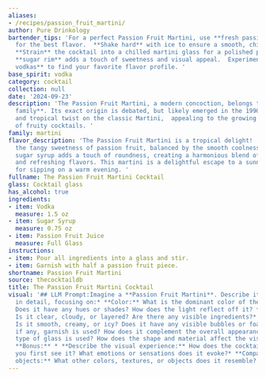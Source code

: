 ```yaml
---
aliases:
- /recipes/passion_fruit_martini/
author: Pure Drinkology
bartender_tips: 'For a perfect Passion Fruit Martini, use **fresh passion fruit juice**
  for the best flavor.  **Shake hard** with ice to ensure a smooth, chilled texture.
  **Strain** the cocktail into a chilled martini glass for a polished presentation.  A
  **sugar rim** adds a touch of sweetness and visual appeal.  Experiment with **different
  vodkas** to find your favorite flavor profile. '
base_spirit: vodka
category: cocktail
collection: null
date: '2024-09-23'
description: 'The Passion Fruit Martini, a modern concoction, belongs to the **Martini
  family**. Its exact origin is debated, but likely emerged in the 1990s as a sweet
  and tropical twist on the classic Martini,  appealing to the growing popularity
  of fruity cocktails. '
family: martini
flavor_description: 'The Passion Fruit Martini is a tropical delight!  It bursts with
  the tangy sweetness of passion fruit, balanced by the smooth coolness of vodka.  The
  sugar syrup adds a touch of roundness, creating a harmonious blend of sweet, tart,
  and refreshing flavors. This martini is a delightful escape to a sunny beach, perfect
  for sipping on a warm evening. '
fullname: The Passion Fruit Martini Cocktail
glass: Cocktail glass
has_alcohol: true
ingredients:
- item: Vodka
  measure: 1.5 oz
- item: Sugar Syrup
  measure: 0.75 oz
- item: Passion Fruit Juice
  measure: Full Glass
instructions:
- item: Pour all ingredients into a glass and stir.
- item: Garnish with half a passion fruit piece.
shortname: Passion Fruit Martini
source: thecocktaildb
title: The Passion Fruit Martini Cocktail
visual: '## LLM Prompt:Imagine a **Passion Fruit Martini**. Describe its appearance
  in detail, focusing on:* **Color:** What is the dominant color of the cocktail?
  Does it have any hues or shades? How does the light reflect off it? * **Clarity:**
  Is it clear, cloudy, or layered? Are there any visible ingredients?* **Texture:**
  Is it smooth, creamy, or icy? Does it have any visible bubbles or foam? * **Garnish:**  What,
  if any, garnish is used? How does it complement the overall appearance?* **Glassware:**  What
  type of glass is used? How does the shape and material affect the visual appeal?
  **Bonus:** * **Describe the visual experience:** How does the cocktail appear when
  you first see it? What emotions or sensations does it evoke?* **Compare it to other
  objects:** What other colors, textures, or objects does it resemble? '
---
```



